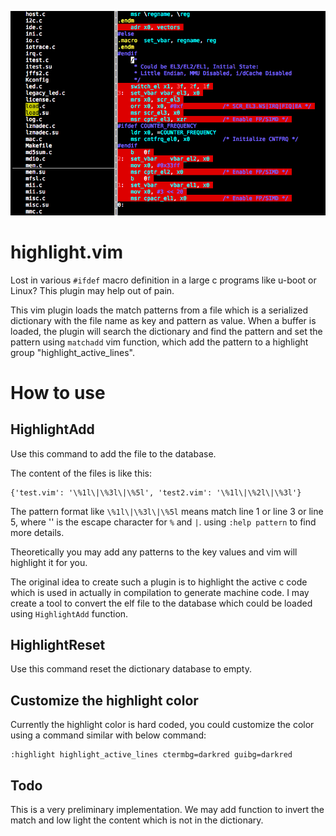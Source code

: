 ![screen](screen.png)

# highlight.vim

Lost in various `#ifdef` macro definition in a large c programs like u-boot or
Linux? This plugin may help out of pain.

This vim plugin loads the match patterns from a file which is a serialized
dictionary with the file name as key and pattern as value. When a buffer is
loaded, the plugin will search the dictionary and find the pattern and set the
pattern using `matchadd` vim function, which add the pattern to a highlight
group "highlight_active_lines".

# How to use

## HighlightAdd <filename>

Use this command to add the file to the database.

The content of the files is like this:

```
{'test.vim': '\%1l\|\%3l\|\%5l', 'test2.vim': '\%1l\|\%2l\|\%3l'}
```

The pattern format like `\%1l\|\%3l\|\%5l`  means match line 1 or line 3 or line
5, where '\' is the escape character for `%` and `|`.  using `:help pattern` to
find more details.

Theoretically you may add any patterns to the key values and vim will
highlight it for you.

The original idea to create such a plugin is to highlight the active c code
which is used in actually in compilation to generate machine code. I may create
a tool to convert the elf file to the database which could be loaded using
`HighlightAdd` function.

## HighlightReset

Use this command reset the dictionary database to empty.

## Customize the highlight color

Currently the highlight color is hard coded, you could customize the color using
a command similar with below command:

```
:highlight highlight_active_lines ctermbg=darkred guibg=darkred
```

## Todo

This is a very preliminary implementation. We may add function to invert the
match and low light the content which is not in the dictionary.
